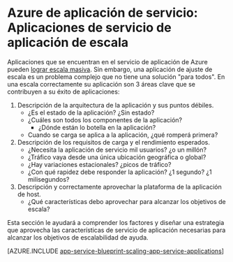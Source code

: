 <properties
    pageTitle="Azure de aplicación de servicio: Aplicaciones de servicio de aplicación de escala"
    description="Obtenga información sobre los pormenores de escalado de aplicación de servicio de aplicación."
    keywords="aplicación de servicio, azure aplicación servicio, plan de servicios de aplicación scalable, escala, costo de servicio de aplicación"
    services="app-service"
    documentationCenter=""
    authors="btardif"
    manager="wpickett"
    editor=""/>

<tags
    ms.service="app-service"
    ms.workload="na"
    ms.tgt_pltfrm="na"
    ms.devlang="na"
    ms.topic="article"
    ms.date="10/07/2016"
    ms.author="byvinyal"/>

# <a name="azure-app-service-scaling-app-service-applications"></a>Azure de aplicación de servicio: Aplicaciones de servicio de aplicación de escala

Aplicaciones que se encuentran en el servicio de aplicación de Azure pueden [lograr escala masiva](https://azure.microsoft.com/blog/canadian-broadcasting-corporation-radio-canada-leverage-azure-for-smooth-election-coverage/).
Sin embargo, una aplicación de ajuste de escala es un problema complejo que no tiene una solución "para todos". En una escala correctamente su aplicación son 3 áreas clave que se contribuyen a su éxito de aplicaciones:

1. Descripción de la arquitectura de la aplicación y sus puntos débiles.
    * ¿Es el estado de la aplicación? ¿Sin estado?
    * ¿Cuáles son todos los componentes de la aplicación?
        * ¿Dónde están lo botella en la aplicación?
    * Cuando se carga se aplica a la aplicación, ¿qué romperá primera?
2. Descripción de los requisitos de carga y el rendimiento esperados.
    * ¿Necesita la aplicación de servicio mil usuarios? ¿o un millón?
    * ¿Tráfico vaya desde una única ubicación geográfica o global?
    * ¿Hay variaciones estacionales? ¿picos de tráfico?
    * ¿Con qué rapidez debe responder la aplicación? ¿1 segundo? ¿1 milisegundos?
3. Descripción y correctamente aprovechar la plataforma de la aplicación de host.
    * ¿Qué características debo aprovechar para alcanzar los objetivos de escala?

Esta sección le ayudará a comprender los factores y diseñar una estrategia que aprovecha las características de servicio de aplicación necesarias para alcanzar los objetivos de escalabilidad de ayuda.

[AZURE.INCLUDE [app-service-blueprint-scaling-app-service-applications](../../includes/app-service-blueprint-scaling-app-service-applications.md)]
